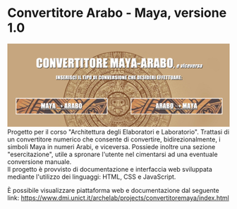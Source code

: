 # Convertitore Arabo - Maya, versione 1.0
![alt text](front.png "Convertitore Arabo - Maya, versione 1.0")
Progetto per il corso "Architettura degli Elaboratori e Laboratorio".
Trattasi di un convertitore numerico che consente di convertire, bidirezionalmente, i simboli Maya in numeri Arabi, e viceversa. Possiede inoltre una sezione "esercitazione", utile a spronare l'utente nel cimentarsi ad una eventuale conversione manuale. <br>
Il progetto è provvisto di documentazione e interfaccia web sviluppata mediante l'utilizzo dei linguaggi: HTML, CSS e JavaScript.

È possibile visualizzare piattaforma web e documentazione dal seguente link: https://www.dmi.unict.it/archelab/projects/convertitoremaya/index.html
